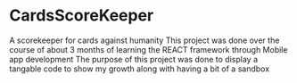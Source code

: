 # CardsScoreKeeper
A scorekeeper for cards against humanity
This project was done over the course of about 3 months of learning the REACT framework through Mobile app development
The purpose of this project was done to display a tangable code to show my growth along with having a bit of a sandbox
